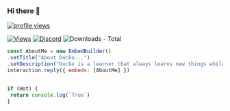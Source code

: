 ### Hi there 👋

<a href="https://github.com/DuckoDas"><img src="https://komarev.com/ghpvc/?username=DuckoDas&style=flat-square&color=009F81&label=Github+profile+views" alt="profile views"></a>

<a href="https://github.com/DuckoDas">![Views](https://komarev.com/ghpvc/?username=DuckoDas?style=for-the-badge)</a>
<a href="https://discord.gg/TKz7BMwEap">![Discord](https://img.shields.io/discord/909261119103832084?style=for-the-badge)</a>
![Downloads - Total](https://img.shields.io/github/downloads/DuckoDas/DuckoDas/total?style=for-the-badge)

```js
const AboutMe = new EmbedBuilder()
.setTitle("About Ducko...")
.setDescription("Ducko is a learner that always learns new things while coding Discord bots and other stuff!")
interaction.reply({ embeds: [AboutMe] })
```

```js

if (Hot) {
 return console.log(`True`)
}
```
